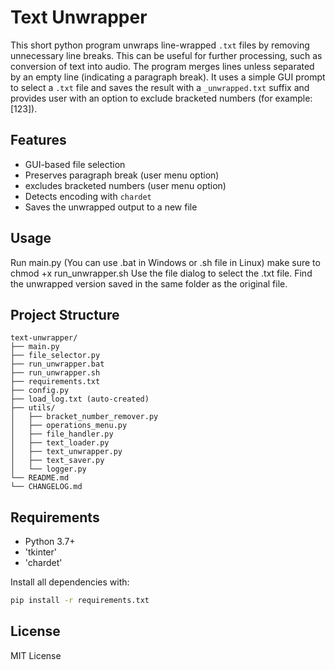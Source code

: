 # Text Unwrapper
This short python program unwraps line-wrapped `.txt` files by removing unnecessary line breaks. This can be useful for further processing, such as conversion of text into audio.
The program merges lines unless separated by an empty line (indicating a paragraph break). It uses a simple GUI prompt to select a `.txt` file and saves the result with a `_unwrapped.txt` suffix and provides user with an option to exclude bracketed numbers (for example: [123]).

## Features
- GUI-based file selection  
- Preserves paragraph break (user menu option)
- excludes bracketed numbers (user menu option)  
- Detects encoding with `chardet`
- Saves the unwrapped output to a new file  

## Usage
Run main.py (You can use .bat in Windows or .sh file in Linux)
    make sure to chmod +x run_unwrapper.sh
Use the file dialog to select the .txt file.
Find the unwrapped version saved in the same folder as the original file.

## Project Structure
```
text-unwrapper/
├── main.py
├── file_selector.py
├── run_unwrapper.bat
├── run_unwrapper.sh
├── requirements.txt
├── config.py
├── load_log.txt (auto-created)
├── utils/
│   ├── bracket_number_remover.py
│   ├── operations_menu.py
│   ├── file_handler.py
│   ├── text_loader.py
│   ├── text_unwrapper.py
│   ├── text_saver.py
│   └── logger.py
└── README.md
└── CHANGELOG.md
```

## Requirements
- Python 3.7+
- 'tkinter'
- 'chardet'

Install all dependencies with:
```bash
pip install -r requirements.txt
```
## License
MIT License
